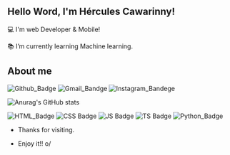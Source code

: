## Hello Word, I'm Hércules Cawarinny!

 

:computer: I'm web Developer & Mobile!

:books: I’m currently learning Machine learning.

 

## About me

![Github_Badge](https://img.shields.io/badge/GitHub-100000?style=for-the-badge&logo=github&logoColor=white&link=https://github.com/Cawarinny)  ![Gmail_Bandge](https://img.shields.io/badge/Gmail-D14836?style=for-the-badge&logo=gmail&logoColor=white&link=https://www.instagram.com/herculescawarinny/)  ![Instagram_Bandege](https://img.shields.io/badge/Instagram-E4405F?style=for-the-badge&logo=instagram&logoColor=white&link=https://www.instagram.com/herculescawarinny/)

![Anurag's GitHub stats](https://github-readme-stats.vercel.app/api?username=anuraghazra&show_icons=true&theme=nord)

![HTML_Badge](https://img.shields.io/badge/HTML5-E34F26?style=for-the-badge&logo=html5&logoColor=white)  ![CSS Badge](https://img.shields.io/badge/CSS3-1572B6?style=for-the-badge&logo=css3&logoColor=white)  ![JS Badge](https://img.shields.io/badge/JavaScript-F7DF1E?style=for-the-badge&logo=javascript&logoColor=black)  ![TS Badge](https://img.shields.io/badge/TypeScript-007ACC?style=for-the-badge&logo=typescript&logoColor=white)  ![Python_Badge](https://img.shields.io/badge/Python-3776AB?style=for-the-badge&logo=python&logoColor=white)

- Thanks for visiting.

- Enjoy it!! o/
